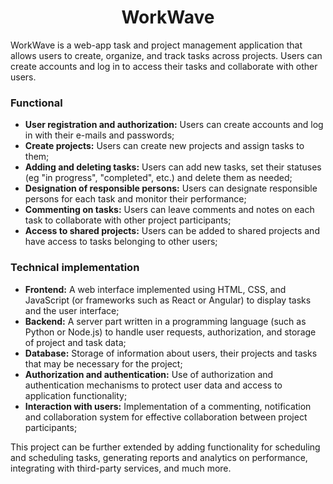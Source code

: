 <h1 align="center">WorkWave</h1>

<p>WorkWave is a web-app task and project management application that allows users to create, organize, and track tasks across projects. Users can create accounts and log in to access their tasks and collaborate with other users.</p>

<h3>Functional</h3>
<ul>
  <li><b>User registration and authorization:</b> Users can create accounts and log in with their e-mails and passwords;</li>
  <li><b>Create projects:</b> Users can create new projects and assign tasks to them;</li>
  <li><b>Adding and deleting tasks:</b> Users can add new tasks, set their statuses (eg "in progress", "completed", etc.) and delete them as needed;</li>
  <li><b>Designation of responsible persons:</b> Users can designate responsible persons for each task and monitor their performance;</li>
  <li><b>Commenting on tasks:</b> Users can leave comments and notes on each task to collaborate with other project participants;</li>
  <li><b>Access to shared projects:</b> Users can be added to shared projects and have access to tasks belonging to other users;</li>
</ul>

<h3>Technical implementation</h3>
<ul>
  <li><b>Frontend:</b> A web interface implemented using HTML, CSS, and JavaScript (or frameworks such as React or Angular) to display tasks and the user interface;</li>
  <li><b>Backend:</b> A server part written in a programming language (such as Python or Node.js) to handle user requests, authorization, and storage of project and task data;</li>
  <li><b>Database:</b> Storage of information about users, their projects and tasks that may be necessary for the project;</li>
  <li><b>Authorization and authentication:</b> Use of authorization and authentication mechanisms to protect user data and access to application functionality;</li>
  <li><b>Interaction with users:</b> Implementation of a commenting, notification and collaboration system for effective collaboration between project participants;</li>
</ul>

<p>This project can be further extended by adding functionality for scheduling and scheduling tasks, generating reports and analytics on performance, integrating with third-party services, and much more.</p>
